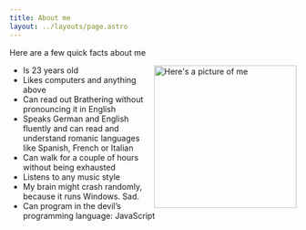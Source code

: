 ```yaml
---
title: About me
layout: ../layouts/page.astro
---
```


Here are a few quick facts about me

<img alt="Here's a picture of me" src="/me.png" height="250" style="float:right;margin-top:0 !important;">

  * Is 23 years old
  * Likes computers and anything above
  * Can read out Brathering without pronouncing it in English
  * Speaks German and English fluently and can read and understand romanic languages like Spanish, French or Italian
  * Can walk for a couple of hours without being exhausted
  * Listens to any music style
  * My brain might crash randomly, because it runs Windows. Sad.
  * Can program in the devil&#8217;s programming language: JavaScript

<br>
